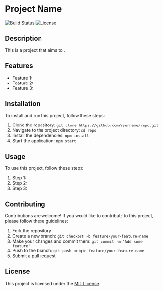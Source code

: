 # Project Name

[![Build Status](https://img.shields.io/travis/username/repo.svg?style=flat-square)](https://travis-ci.org/username/repo)
[![License](https://img.shields.io/github/license/username/repo.svg?style=flat-square)](https://github.com/username/repo/blob/master/LICENSE)

## Description

This is a project that aims to <provide a brief description of the project>.

## Features

- Feature 1: <describe the first feature>
- Feature 2: <describe the second feature>
- Feature 3: <describe the third feature>

## Installation

To install and run this project, follow these steps:

1. Clone the repository: `git clone https://github.com/username/repo.git`
2. Navigate to the project directory: `cd repo`
3. Install the dependencies: `npm install`
4. Start the application: `npm start`

## Usage

To use this project, follow these steps:

1. Step 1: <provide instructions for the first step>
2. Step 2: <provide instructions for the second step>
3. Step 3: <provide instructions for the third step>

## Contributing

Contributions are welcome! If you would like to contribute to this project, please follow these guidelines:

1. Fork the repository
2. Create a new branch: `git checkout -b feature/your-feature-name`
3. Make your changes and commit them: `git commit -m 'Add some feature'`
4. Push to the branch: `git push origin feature/your-feature-name`
5. Submit a pull request

## License

This project is licensed under the [MIT License](https://github.com/username/repo/blob/master/LICENSE).

